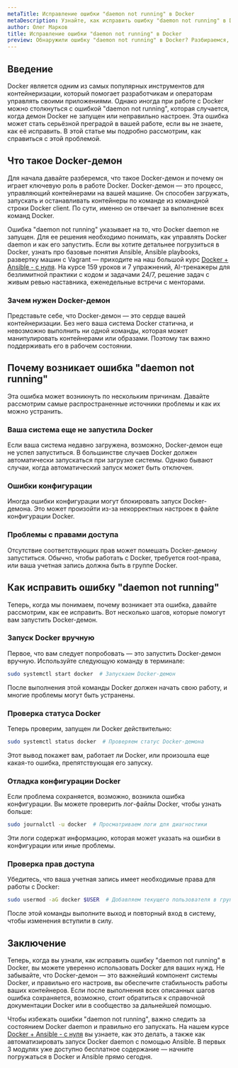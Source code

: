 ```yaml
---
metaTitle: Исправление ошибки "daemon not running" в Docker
metaDescription: Узнайте, как исправить ошибку "daemon not running" в Docker с помощью простых шагов и понять основные аспекты работы с Docker-демоном
author: Олег Марков
title: Исправление ошибки "daemon not running" в Docker
preview: Обнаружили ошибку "daemon not running" в Docker? Разбираемся, как ее исправить и понять, что привело к этой проблеме. Подробная инструкция
---
```


## Введение

Docker является одним из самых популярных инструментов для контейнеризации, который помогает разработчикам и операторам управлять своими приложениями. Однако иногда при работе с Docker можно столкнуться с ошибкой "daemon not running", которая случается, когда демон Docker не запущен или неправильно настроен. Эта ошибка может стать серьёзной преградой в вашей работе, если вы не знаете, как её исправить. В этой статье мы подробно рассмотрим, как справиться с этой проблемой.

## Что такое Docker-демон

Для начала давайте разберемся, что такое Docker-демон и почему он играет ключевую роль в работе Docker. Docker-демон — это процесс, управляющий контейнерами на вашей машине. Он способен загружать, запускать и останавливать контейнеры по команде из командной строки Docker client. По сути, именно он отвечает за выполнение всех команд Docker. 

Ошибка "daemon not running" указывает на то, что Docker daemon не запущен. Для ее решения необходимо понимать, как управлять Docker daemon и как его запустить. Если вы хотите детальнее погрузиться в Docker, узнать про базовые понятия Ansible, Ansible playbooks, развертку машин с Vagrant — приходите на наш большой курс [Docker + Ansible - с нуля](https://purpleschool.ru/course/docker). На курсе 159 уроков и 7 упражнений, AI-тренажеры для безлимитной практики с кодом и задачами 24/7, решение задач с живым ревью наставника, еженедельные встречи с менторами.

### Зачем нужен Docker-демон

Представьте себе, что Docker-демон — это сердце вашей контейнеризации. Без него ваша система Docker статична, и невозможно выполнить ни одной команды, которая может манипулировать контейнерами или образами. Поэтому так важно поддерживать его в рабочем состоянии.

## Почему возникает ошибка "daemon not running"

Эта ошибка может возникнуть по нескольким причинам. Давайте рассмотрим самые распространенные источники проблемы и как их можно устранить.

### Ваша система еще не запустила Docker

Если ваша система недавно загружена, возможно, Docker-демон еще не успел запуститься. В большинстве случаев Docker должен автоматически запускаться при загрузке системы. Однако бывают случаи, когда автоматический запуск может быть отключен.

### Ошибки конфигурации

Иногда ошибки конфигурации могут блокировать запуск Docker-демона. Это может произойти из-за некорректных настроек в файле конфигурации Docker. 

### Проблемы с правами доступа

Отсутствие соответствующих прав может помешать Docker-демону запуститься. Обычно, чтобы работать с Docker, требуется root-права, или ваша учетная запись должна быть в группе Docker. 

## Как исправить ошибку "daemon not running"

Теперь, когда мы понимаем, почему возникает эта ошибка, давайте рассмотрим, как ее исправить. Вот несколько шагов, которые помогут вам запустить Docker-демон.

### Запуск Docker вручную

Первое, что вам следует попробовать — это запустить Docker-демон вручную. Используйте следующую команду в терминале:

```bash
sudo systemctl start docker  # Запускаем Docker-демон
```

После выполнения этой команды Docker должен начать свою работу, и многие проблемы могут быть устранены.

### Проверка статуса Docker

Теперь проверим, запущен ли Docker действительно:

```bash
sudo systemctl status docker  # Проверяем статус Docker-демона
```

Этот вывод покажет вам, работает ли Docker, или произошла еще какая-то ошибка, препятствующая его запуску.

### Отладка конфигурации Docker

Если проблема сохраняется, возможно, возникла ошибка конфигурации. Вы можете проверить лог-файлы Docker, чтобы узнать больше:

```bash
sudo journalctl -u docker  # Просматриваем логи для диагностики
```

Эти логи содержат информацию, которая может указать на ошибки в конфигурации или иные проблемы.

### Проверка прав доступа

Убедитесь, что ваша учетная запись имеет необходимые права для работы с Docker:

```bash
sudo usermod -aG docker $USER  # Добавляем текущего пользователя в группу Docker
```

После этой команды выполните выход и повторный вход в систему, чтобы изменения вступили в силу. 

## Заключение

Теперь, когда вы узнали, как исправить ошибку "daemon not running" в Docker, вы можете уверенно использовать Docker для ваших нужд. Не забывайте, что Docker-демон — это важнейший компонент системы Docker, и правильно его настроив, вы обеспечите стабильность работы ваших контейнеров. Если после выполнения всех описанных шагов ошибка сохраняется, возможно, стоит обратиться к справочной документации Docker или в сообщество за дальнейшей помощью. 

Чтобы избежать ошибки "daemon not running", важно следить за состоянием Docker daemon и правильно его запускать. На нашем курсе [Docker + Ansible - с нуля](https://purpleschool.ru/course/docker) вы узнаете, как это делать, а также как автоматизировать запуск Docker daemon с помощью Ansible. В первых 3 модулях уже доступно бесплатное содержание — начните погружаться в Docker и Ansible прямо сегодня.

